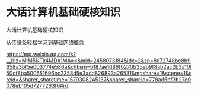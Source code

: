 # 大话计算机基础硬核知识



大话计算机基础硬核知识

从传纸条轻松学习到基础网络概念

https://mp.weixin.qq.com/s?__biz=MjM5NTk4MDA1MA==&mid=2458073184&idx=2&sn=8c72748bc8b9658a3bf5e003774e586a&chksm=b187ae1d86f0270b35eb9f8ab2ac2b3a10f50cf8ba500551696bc2358d5e3acb826893a26531&mpshare=1&scene=1&srcid=&sharer_sharetime=1579308245137&sharer_shareid=778ad5bf3b27e0078eb105d7277263f6#rd
